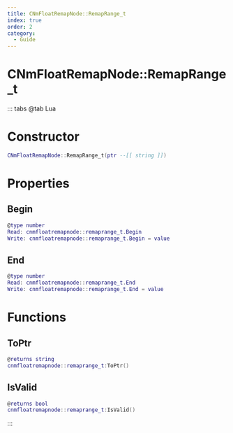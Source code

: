 ```yaml
---
title: CNmFloatRemapNode::RemapRange_t
index: true
order: 2
category:
  - Guide
---
```


# CNmFloatRemapNode::RemapRange_t

::: tabs
@tab Lua
# Constructor
```lua
CNmFloatRemapNode::RemapRange_t(ptr --[[ string ]])
```
# Properties
## Begin 
```lua
@type number
Read: cnmfloatremapnode::remaprange_t.Begin
Write: cnmfloatremapnode::remaprange_t.Begin = value
```
## End 
```lua
@type number
Read: cnmfloatremapnode::remaprange_t.End
Write: cnmfloatremapnode::remaprange_t.End = value
```
# Functions
## ToPtr
```lua
@returns string
cnmfloatremapnode::remaprange_t:ToPtr()
```
## IsValid
```lua
@returns bool
cnmfloatremapnode::remaprange_t:IsValid()
```

:::